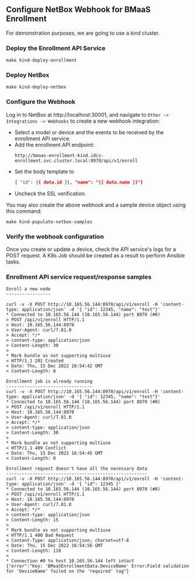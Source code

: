 ## Configure NetBox Webhook for BMaaS Enrollment
For demonstration purposes, we are going to use a kind cluster.

### Deploy the Enrollment API Service
```shell
make kind-deploy-enrollment
```

### Deploy NetBox
```shell
make kind-deploy-netbox
```

### Configure the Webhook
Log in to NetBox at http://localhost:30001, and navigate to `Other -> Integrations -> Webhooks` to create a new webhook integration:
 - Select a model or device and the events to be received by the enrollment API service.
 - Add the enrollment API endpoint:
    ```
    http://bmaas-enrollment-kind.idcs-enrollment.svc.cluster.local:8970/api/v1/enroll
    ```
 - Set the body template to 
   ```json
   { "id": {{ data.id }}, "name": "{{ data.name }}"}
   ```
 - Uncheck the SSL verification.
   
You may also create the above webhook and a sample device object using this command:
```
make kind-populate-netbox-samples
```

### Verify the webhook configuration
Once you create or update a device, check the API service's logs for a POST request. A K8s Job should be created as a result to perform Ansible tasks.

### Enrollment API service request/response samples

```
Enroll a new node
-----------------

curl -v -X POST http://10.165.56.144:8970/api/v1/enroll -H 'content-type: application/json' -d '{ "id": 12345, "name": "test"}'
* Connected to 10.165.56.144 (10.165.56.144) port 8970 (#0)
> POST /api/v1/enroll HTTP/1.1
> Host: 10.165.56.144:8970
> User-Agent: curl/7.81.0
> Accept: */*
> content-type: application/json
> Content-Length: 30
>
* Mark bundle as not supporting multiuse
< HTTP/1.1 201 Created
< Date: Thu, 15 Dec 2022 16:54:42 GMT
< Content-Length: 0

Enrollment job is already running
---------------------------------
curl -v -X POST http://10.165.56.144:8970/api/v1/enroll -H 'content-type: application/json' -d '{ "id": 12345, "name": "test"}'
* Connected to 10.165.56.144 (10.165.56.144) port 8970 (#0)
> POST /api/v1/enroll HTTP/1.1
> Host: 10.165.56.144:8970
> User-Agent: curl/7.81.0
> Accept: */*
> content-type: application/json
> Content-Length: 30
>
* Mark bundle as not supporting multiuse
< HTTP/1.1 409 Conflict
< Date: Thu, 15 Dec 2022 16:54:45 GMT
< Content-Length: 0

Enrollment request doesn't have all the necessary data
------------------------------------------------------
curl -v -X POST http://10.165.56.144:8970/api/v1/enroll -H 'content-type: application/json' -d '{ "id": 12345 }'
* Connected to 10.165.56.144 (10.165.56.144) port 8970 (#0)
> POST /api/v1/enroll HTTP/1.1
> Host: 10.165.56.144:8970
> User-Agent: curl/7.81.0
> Accept: */*
> content-type: application/json
> Content-Length: 15
>
* Mark bundle as not supporting multiuse
< HTTP/1.1 400 Bad Request
< Content-Type: application/json; charset=utf-8
< Date: Thu, 15 Dec 2022 16:54:56 GMT
< Content-Length: 118
<
* Connection #0 to host 10.165.56.144 left intact
{"error":"Key: 'BMaaSEnrollmentData.DeviceName' Error:Field validation for 'DeviceName' failed on the 'required' tag"}
```
